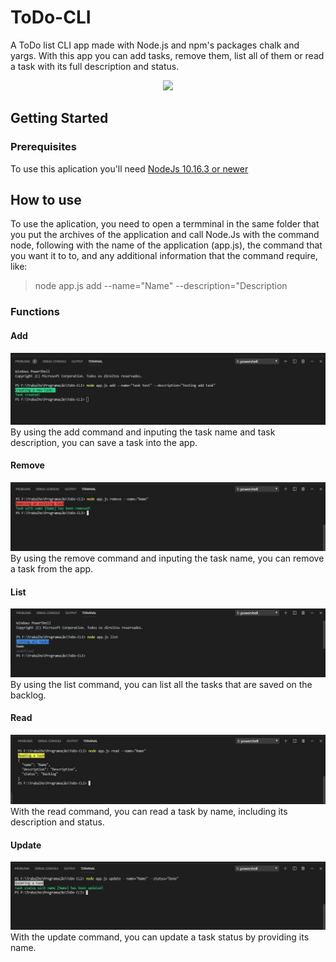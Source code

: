 # ToDo-CLI
A ToDo list CLI app made with Node.js and npm's packages chalk and yargs. With this app you can add tasks, remove them, list all of them or read a task with its full description and status.
<br>
<p align="center">
<img src="https://3.bp.blogspot.com/-qziy1FS6WsI/WGP0fYFy_XI/AAAAAAAA3mI/0MwB8YTjNlUEFtMHUaGolTnsJWIzGvHWgCLcB/s400/nodejs-npm.png">
  </p>

<h2>Getting Started</h2>
<h3>Prerequisites</h3>
To use this aplication you'll need <a href="https://nodejs.org/en/">NodeJs 10.16.3 or newer</a>

<h2>How to use</h2>

To use the aplication, you need to open a termminal in the same folder that you put the archives of the application and call Node.Js with the command node, following with the name of the application (app.js), the command that you want it to to, and any additional information that the command require, like:

<blockquote>node app.js add --name="Name" --description="Description</blockquote>

<h3>Functions</h3>
<h4>Add</h4>
<img src="readmeImages/addTask.jpg">
By using the add command and inputing the task name and task description, you can save a task into the app.

<h4>Remove</h4>
<img src="readmeImages/removeTask.jpg">
By using the remove command and inputing the task name, you can remove a task from the app.

<h4>List</h4>
<img src="readmeImages/list.jpg">
By using the list command, you can list all the tasks that are saved on the backlog.

<h4>Read</h4>
<img src="readmeImages/readTask.jpg">
With the read command, you can read a task by name, including its description and status.

<h4>Update</h4>
<img src="readmeImages/updateTask.jpg">
With the update command, you can update a task status by providing its name.
